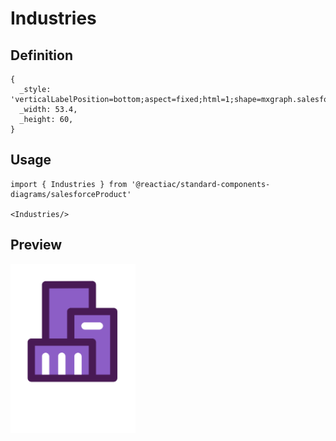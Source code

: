 # Industries

## Definition

```
{
  _style: 'verticalLabelPosition=bottom;aspect=fixed;html=1;shape=mxgraph.salesforce.industries;',
  _width: 53.4,
  _height: 60,
}
```

## Usage

```
import { Industries } from '@reactiac/standard-components-diagrams/salesforceProduct'

<Industries/>
```

## Preview

<img src="./industries.png" width="200"/>
